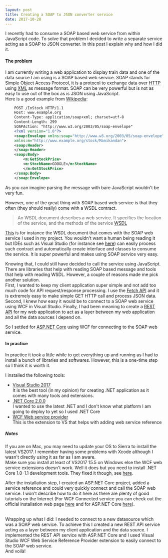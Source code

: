 ```yaml
---
layout: post
title: Creating a SOAP to JSON converter service
date: 2017-10-28
---
```


I recently had to consume a SOAP based web service from within JavaScript code. To solve that problem I decided to write a separate service acting as a SOAP to JSON converter. In this post I explain why and how I did it.

#### The problem

I am currently writing a web application to display train data and one of the data source I am using is a SOAP based web service. SOAP stands for Simple Object Access Protocol, it is a protocol to exchange data over [HTTP](https://en.wikipedia.org/wiki/Hypertext_Transfer_Protocol) using [XML](https://en.wikipedia.org/wiki/XML) as message format.
SOAP can be very powerful but is not as easy to use out of the box as is JSON using JavaScript.
<br/>
Here is a good example from [Wikipedia](https://en.wikipedia.org/wiki/SOAP#Example_message_.28encapsulated_in_HTTP.29):

```xml
    POST /InStock HTTP/1.1
    Host: www.example.org
    Content-Type: application/soap+xml; charset=utf-8
    Content-Length: 299
    SOAPAction: "http://www.w3.org/2003/05/soap-envelope"
    <?xml version="1.0"?>
    <soap:Envelope xmlns:soap="http://www.w3.org/2003/05/soap-envelope" 
    xmlns:m="http://www.example.org/stock/Manikandan">
    <soap:Header>
    </soap:Header>
    <soap:Body>
        <m:GetStockPrice>
        <m:StockName>GOOGLE</m:StockName>
        </m:GetStockPrice>
    </soap:Body>
    </soap:Envelope>
```
As you can imagine parsing the message with bare JavaScript wouldn't be very fun.

However, one of the great thing with SOAP based web service is that they often (they should really) come with a WSDL contract.
> An WSDL document describes a web service. It specifies the location of the service, and the methods of the service
> [WSDL](https://www.w3schools.com/xml/xml_wsdl.asp) 

[This](https://lite.realtime.nationalrail.co.uk/OpenLDBWS/rtti_2017-02-02_ldb.wsdl) is for instance the WSDL document that comes with the SOAP web service I used in my project. You wouldn't want a human being reading it but IDEs such as Visual Studio (for instance see [here](https://msdn.microsoft.com/en-us/library/ff512390.aspx)) can easily process such contract and automatically create interface and classes to consume the service. It is super powerful and makes using SOAP service very easy.

Knowing that, I could still have decided to call the service using JavaScript. There are libraries that help with reading SOAP based message and tools that help with reading WSDL. However, a couple of reasons made me pick another solution.
<br/>
First, I wanted to keep my client application super simple and not add too much code for API request/response processing. I use the [Fetch API](https://developer.mozilla.org/en-US/docs/Web/API/Fetch_API) and it is extremely easy to make simple GET HTTP call and process JSON data. Second, I knew how easy it would be to connect to a SOAP web service using WCF in Visual Studio. Finally, I had been meaning to create a [REST API](https://en.wikipedia.org/wiki/Representational_state_transfer) for my web application to act as a layer between my web application and all the data sources I depend on.

So I settled for [ASP.NET Core](https://docs.microsoft.com/en-us/aspnet/core/) using WCF for connecting to the SOAP web service.


#### In practice

In practice it took a little while to get everything up and running as I had to install a bunch of libraries and softwares. However, this is a one-time step so I think it is worth it.

I installed the following tools:

* [Visual Studio 2017](https://www.visualstudio.com/downloads/)
<br/>It is the best tool (in my opinion) for creating .NET application as it comes with many tools and extensions.
* [.NET Core 2.0.0](https://www.microsoft.com/net/download/core)
<br/>I wanted to use the latest .NET and I don't know what platform I am going to deploy to yet so I used .NET Core
* [WCF Web service provider](https://marketplace.visualstudio.com/items?itemName=WCFCORETEAM.VisualStudioWCFConnectedService)
<br/>This is the extension to VS that helps with adding web service reference

##### Notes
If you are on Mac, you may need to update your OS to Sierra to install the latest VS2017. I remember having some problems with Xcode although I wasn't directly using it as far as I am aware.
<br/>
Make sure you install at least of VS2017 15.5 on Windows else the WCF web service extensions doesn't work. Well it does but you need to install .NET Core 1.0-1.1 development tools. They fixed it though, see [here](https://github.com/dotnet/wcf/issues/2340).

After the installation step, I created an ASP.NET Core project, added a service reference and could very quickly connect and call the SOAP web service. I won't describe how to do it here as there are plenty of good tutorials on the Internet (For WCF Connected service you can check out the official installation web page [here](https://marketplace.visualstudio.com/items?itemName=WCFCORETEAM.VisualStudioWCFConnectedService) and for ASP.NET Core [here](https://docs.microsoft.com/en-us/aspnet/core/tutorials/index)). 

<br/>
Wrapping up what I did: I needed to connect to a new datasource which was a SOAP web service. To achieve this I created a new REST API service acting as a layer between my client application and the data source. I implemented the REST API service with ASP.NET Core and I used Visual Studio WCF Web Service Reference Provider extension to easily connect to the SOAP web service.
<br/>
And voilà!